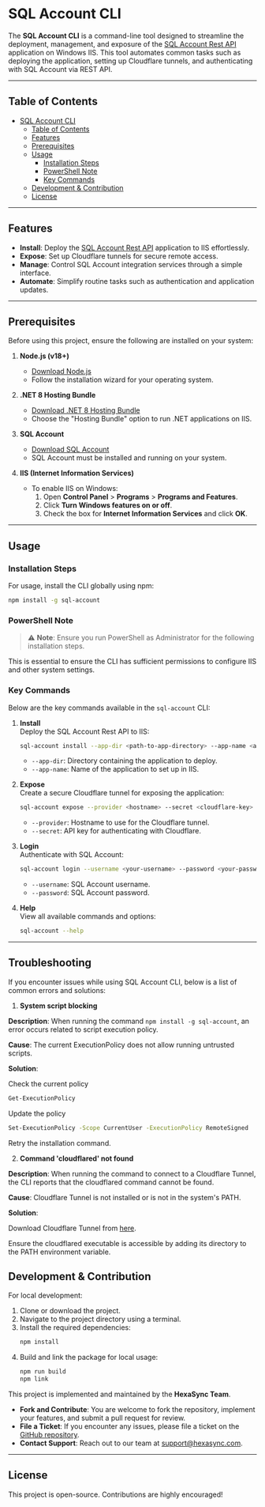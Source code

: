 # SQL Account CLI

The **SQL Account CLI** is a command-line tool designed to streamline the deployment, management, and exposure of the [SQL Account Rest API](https://github.com/beehexacorp/sqlaccountapi) application on Windows IIS. This tool automates common tasks such as deploying the application, setting up Cloudflare tunnels, and authenticating with SQL Account via REST API.

---

## Table of Contents

- [SQL Account CLI](#sql-account-cli)
  - [Table of Contents](#table-of-contents)
  - [Features](#features)
  - [Prerequisites](#prerequisites)
  - [Usage](#usage)
    - [Installation Steps](#installation-steps)
    - [PowerShell Note](#powershell-note)
    - [Key Commands](#key-commands)
  - [Development \& Contribution](#development--contribution)
  - [License](#license)

---

## Features

- **Install**: Deploy the [SQL Account Rest API](https://github.com/beehexacorp/sqlaccountapi) application to IIS effortlessly.
- **Expose**: Set up Cloudflare tunnels for secure remote access.
- **Manage**: Control SQL Account integration services through a simple interface.
- **Automate**: Simplify routine tasks such as authentication and application updates.

---

## Prerequisites

Before using this project, ensure the following are installed on your system:

1. **Node.js (v18+)**  
   - [Download Node.js](https://nodejs.org/)
   - Follow the installation wizard for your operating system.

2. **.NET 8 Hosting Bundle**  
   - [Download .NET 8 Hosting Bundle](https://dotnet.microsoft.com/download/dotnet/8.0)  
   - Choose the "Hosting Bundle" option to run .NET applications on IIS.

3. **SQL Account**  
   - [Download SQL Account](https://www.sql.com.my/products/)  
   - SQL Account must be installed and running on your system.

4. **IIS (Internet Information Services)**  
   - To enable IIS on Windows:
     1. Open **Control Panel** > **Programs** > **Programs and Features**.
     2. Click **Turn Windows features on or off**.
     3. Check the box for **Internet Information Services** and click **OK**.

---

## Usage

### Installation Steps

For usage, install the CLI globally using npm:

```bash
npm install -g sql-account
```

### PowerShell Note

> ⚠️ **Note**: Ensure you run PowerShell as Administrator for the following installation steps.

This is essential to ensure the CLI has sufficient permissions to configure IIS and other system settings.

### Key Commands

Below are the key commands available in the `sql-account` CLI:

1. **Install**  
   Deploy the SQL Account Rest API to IIS:
   ```bash
   sql-account install --app-dir <path-to-app-directory> --app-name <application-name>
   ```
   - `--app-dir`: Directory containing the application to deploy.
   - `--app-name`: Name of the application to set up in IIS.

2. **Expose**  
   Create a secure Cloudflare tunnel for exposing the application:
   ```bash
   sql-account expose --provider <hostname> --secret <cloudflare-key>
   ```
   - `--provider`: Hostname to use for the Cloudflare tunnel.
   - `--secret`: API key for authenticating with Cloudflare.

3. **Login**  
   Authenticate with SQL Account:
   ```bash
   sql-account login --username <your-username> --password <your-password>
   ```
   - `--username`: SQL Account username.
   - `--password`: SQL Account password.

4. **Help**  
   View all available commands and options:
   ```bash
   sql-account --help
   ```

---

## Troubleshooting

If you encounter issues while using SQL Account CLI, below is a list of common errors and solutions:

1. **System script blocking**

**Description**: When running the command `npm install -g sql-account`, an error occurs related to script execution policy.

**Cause**: The current ExecutionPolicy does not allow running untrusted scripts.

**Solution**: 

Check the current policy
```bash
Get-ExecutionPolicy
```
Update the policy
```bash
Set-ExecutionPolicy -Scope CurrentUser -ExecutionPolicy RemoteSigned
```
Retry the installation command.

2. **Command 'cloudflared' not found**

**Description**: When running the command to connect to a Cloudflare Tunnel, the CLI reports that the cloudflared command cannot be found.

**Cause**: Cloudflare Tunnel is not installed or is not in the system's PATH.

**Solution**:

Download Cloudflare Tunnel from [here](https://developers.cloudflare.com/cloudflare-one/connections/connect-networks/downloads/).

Ensure the cloudflared executable is accessible by adding its directory to the PATH environment variable.
## Development & Contribution

For local development:

1. Clone or download the project.
2. Navigate to the project directory using a terminal.
3. Install the required dependencies:
   ```bash
   npm install
   ```
4. Build and link the package for local usage:
   ```bash
   npm run build
   npm link
   ```

This project is implemented and maintained by the **HexaSync Team**.

- **Fork and Contribute**: You are welcome to fork the repository, implement your features, and submit a pull request for review.
- **File a Ticket**: If you encounter any issues, please file a ticket on the [GitHub repository](https://github.com/beehexacorp/sql-accounting-cli).
- **Contact Support**: Reach out to our team at [support@hexasync.com](mailto:support@hexasync.com).

---

## License

This project is open-source. Contributions are highly encouraged!
